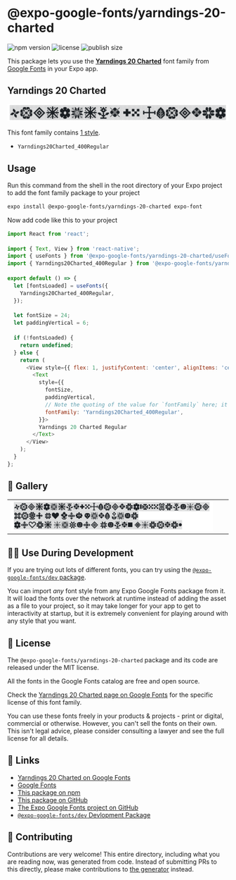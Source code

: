 # @expo-google-fonts/yarndings-20-charted

![npm version](https://flat.badgen.net/npm/v/@expo-google-fonts/yarndings-20-charted)
![license](https://flat.badgen.net/github/license/expo/google-fonts)
![publish size](https://flat.badgen.net/packagephobia/install/@expo-google-fonts/yarndings-20-charted)

This package lets you use the [**Yarndings 20 Charted**](https://fonts.google.com/specimen/Yarndings+20+Charted) font family from [Google Fonts](https://fonts.google.com/) in your Expo app.

## Yarndings 20 Charted

![Yarndings 20 Charted](./font-family.png)

This font family contains [1 style](#-gallery).

- `Yarndings20Charted_400Regular`

## Usage

Run this command from the shell in the root directory of your Expo project to add the font family package to your project
```sh
expo install @expo-google-fonts/yarndings-20-charted expo-font
```

Now add code like this to your project
```js
import React from 'react';

import { Text, View } from 'react-native';
import { useFonts } from '@expo-google-fonts/yarndings-20-charted/useFonts';
import { Yarndings20Charted_400Regular } from '@expo-google-fonts/yarndings-20-charted/400Regular';

export default () => {
  let [fontsLoaded] = useFonts({
    Yarndings20Charted_400Regular,
  });

  let fontSize = 24;
  let paddingVertical = 6;

  if (!fontsLoaded) {
    return undefined;
  } else {
    return (
      <View style={{ flex: 1, justifyContent: 'center', alignItems: 'center' }}>
        <Text
          style={{
            fontSize,
            paddingVertical,
            // Note the quoting of the value for `fontFamily` here; it expects a string!
            fontFamily: 'Yarndings20Charted_400Regular',
          }}>
          Yarndings 20 Charted Regular
        </Text>
      </View>
    );
  }
};

```

## 🔡 Gallery


||||
|-|-|-|
|![Yarndings20Charted_400Regular](./Yarndings20Charted_400Regular.ttf.png)||||


## 👩‍💻 Use During Development

If you are trying out lots of different fonts, you can try using the [`@expo-google-fonts/dev` package](https://github.com/expo/google-fonts/tree/master/font-packages/dev#readme).

You can import *any* font style from any Expo Google Fonts package from it. It will load the fonts
over the network at runtime instead of adding the asset as a file to your project, so it may take longer
for your app to get to interactivity at startup, but it is extremely convenient
for playing around with any style that you want.

## 📖 License

The `@expo-google-fonts/yarndings-20-charted` package and its code are released under the MIT license.

All the fonts in the Google Fonts catalog are free and open source.

Check the [Yarndings 20 Charted page on Google Fonts](https://fonts.google.com/specimen/Yarndings+20+Charted) for the specific license of this font family.

You can use these fonts freely in your products & projects - print or digital, commercial or otherwise. However, you can't sell the fonts on their own. This isn't legal advice, please consider consulting a lawyer and see the full license for all details.

## 🔗 Links

- [Yarndings 20 Charted on Google Fonts](https://fonts.google.com/specimen/Yarndings+20+Charted)
- [Google Fonts](https://fonts.google.com/)
- [This package on npm](https://www.npmjs.com/package/@expo-google-fonts/yarndings-20-charted)
- [This package on GitHub](https://github.com/expo/google-fonts/tree/master/font-packages/yarndings-20-charted)
- [The Expo Google Fonts project on GitHub](https://github.com/expo/google-fonts)
- [`@expo-google-fonts/dev` Devlopment Package](https://github.com/expo/google-fonts/tree/master/font-packages/dev)

## 🤝 Contributing

Contributions are very welcome! This entire directory, including what you are reading now, was generated from code. Instead of submitting PRs to this directly, please make contributions to [the generator](https://github.com/expo/google-fonts/tree/master/packages/generator) instead.
